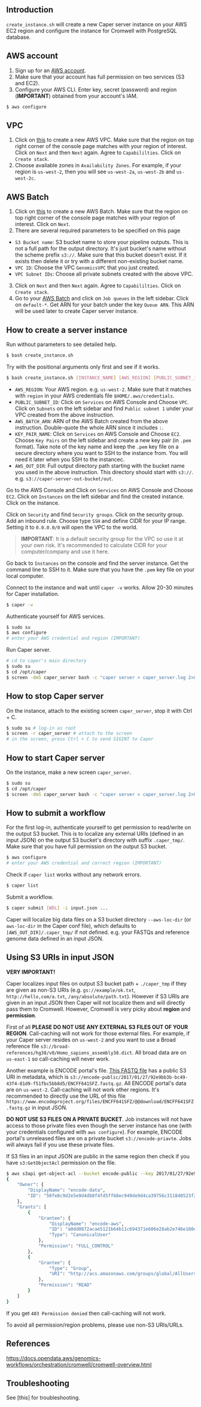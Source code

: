 ## Introduction

`create_instance.sh` will create a new Caper server instance on your AWS EC2 region and configure the instance for Cromwell with PostgreSQL database.


## AWS account

1. Sign up for an [AWS account](https://aws.amazon.com/account/).
2. Make sure that your account has full permission on two services (S3 and EC2).
3. Configure your AWS CLI. Enter key, secret (password) and region (**IMPORTANT**) obtained from your account's IAM.
```bash
$ aws configure
```

## VPC

1. Click on [this](
https://console.aws.amazon.com/cloudformation/home?#/stacks/new?stackName=GenomicsVPC&templateURL=https://aws-quickstart.s3.amazonaws.com/quickstart-aws-vpc/templates/aws-vpc.template.yaml) to create a new AWS VPC. Make sure that the region on top right corner of the console page matches with your region of interest. Click on `Next` and then `Next` again. Agree to `Capabililties`. Click on `Create stack`.
2. Choose available zones in `Availability Zones`. For example, if your region is `us-west-2`, then you will see `us-west-2a`, `us-west-2b` and  `us-west-2c`.


## AWS Batch

1. Click on [this](
https://console.aws.amazon.com/cloudformation/home?#/stacks/new?stackName=gwfcore&templateURL=https://caper-aws-genomics-workflows.s3-us-west-2.amazonaws.com/templates/gwfcore/gwfcore-root.template.yaml) to create a new AWS Batch. Make sure that the region on top right corner of the console page matches with your region of interest. Click on `Next`.
2. There are several required parameters to be specified on this page
- `S3 Bucket name`: S3 bucket name to store your pipeline outputs. This is not a full path for the output directory. It's just bucket's name without the scheme prefix `s3://`. Make sure that this bucket doesn't exist. If it exists then delete it or try with a different non-existing bucket name.
- `VPC ID`: Choose the VPC `GenomicsVPC` that you just created.
- `VPC Subnet IDs`: Choose all private subnets created with the above VPC.
3. Click on `Next` and then `Next` again. Agree to `Capabililties`. Click on `Create stack`.
4. Go to your [AWS Batch](https://console.aws.amazon.com/batch) and click on `Job queues` in the left sidebar. Click on `default-*`. Get ARN for your batch under the key `Queue ARN`. This ARN will be used later to create Caper server instance.


## How to create a server instance

Run without parameters to see detailed help.
```bash
$ bash create_instance.sh
```

Try with the positional arguments only first and see if it works.
```bash
$ bash create_instance.sh [INSTANCE_NAME] [AWS_REGION] [PUBLIC_SUBNET_ID] [AWS_BATCH_ARN] [KEY_PAIR_NAME] [AWS_OUT_DIR]
```

- `AWS_REGION`: Your AWS region. e.g. `us-west-2`. Make sure that it matches with `region` in your AWS credentials file `$HOME/.aws/credentials`.
- `PUBLIC_SUBNET_ID`: Click on `Services` on AWS Console and Choose `VPC`. Click on `Subnets` on the left sidebar and find `Public subnet 1` under your VPC created from the above instruction.
- `AWS_BATCH_ARN`: ARN of the AWS Batch created from the above instruction. Double-quote the whole ARN since it includes `:`.
- `KEY_PAIR_NAME`: Click on `Services` on AWS Console and Choose `EC2`. Choose `Key Pairs` on the left sidebar and create a new key pair (in `.pem` format). Take note of the key name and keep the `.pem` key file on a secure directory where you want to SSH to the instance from. You will need it later when you SSH to the instancec.
- `AWS_OUT_DIR`: Full output directory path starting with the bucket name you used in the above instruction. This directory should start with `s3://`. e.g. `s3://caper-server-out-bucket/out`.

Go to the AWS Console and Click on `Services` on AWS Console and Choose `EC2`. Click on `Instances` on the left sidebar and find the created instance. Click on the instance.

Click on `Security` and find `Security groups`. Click on the security group. Add an inbound rule. Choose type `SSH` and define CIDR for your IP range. Setting it to `0.0.0.0/0` will open the VPC to the world.

> **IMPORTANT**: It is a default security group for the VPC so use it at your own risk. It's recommended to calculate CIDR for your computer/company and use it here.

Go back to `Instances` on the console and find the server instance. Get the command line to SSH to it. Make sure that you have the `.pem` key file on your local computer.

Connect to the instance and wait until `caper -v` works. Allow 20-30 minutes for Caper installation.
```bash
$ caper -v
```

Authenticate yourself for AWS services.
```bash
$ sudo su
$ aws configure
# enter your AWS credential and region (IMPORTANT)
```

Run Caper server.
```bash
# cd to caper's main directory
$ sudo su
$ cd /opt/caper
$ screen -dmS caper_server bash -c "caper server > caper_server.log 2>&1"
```

## How to stop Caper server

On the instance, attach to the existing screen `caper_server`, stop it with Ctrl + C.
```bash
$ sudo su # log-in as root
$ screen -r caper_server # attach to the screen
# in the screen, press Ctrl + C to send SIGINT to Caper
```

## How to start Caper server

On the instance, make a new screen `caper_server`.
```bash
$ sudo su
$ cd /opt/caper
$ screen -dmS caper_server bash -c "caper server > caper_server.log 2>&1"
```

## How to submit a workflow

For the first log-in, authenticate yourself to get permission to read/write on the output S3 bucket. This is to localize any external URIs (defined in an input JSON) on the output S3 bucket's directory with suffix `.caper_tmp/`. Make sure that you have full permission on the output S3 bucket.
```bash
$ aws configure
# enter your AWS credential and correct region (IMPORTANT)
```

Check if `caper list` works without any network errors.
```bash
$ caper list
```

Submit a workflow.
```bash
$ caper submit [WDL] -i input.json ...
```

Caper will localize big data files on a S3 bucket directory `--aws-loc-dir` (or `aws-loc-dir` in the Caper conf file), which defaults to `[AWS_OUT_DIR]/.caper_tmp/` if not defined. e.g. your FASTQs and reference genome data defined in an input JSON.


## Using S3 URIs in input JSON

**VERY IMPORTANT!**

Caper localizes input files on output S3 bucket path + `./caper_tmp` if they are given as non-S3 URIs (e.g. `gs://example/ok.txt`, `http://hello,com/a.txt`, `/any/absolute/path.txt`). However if S3 URIs are given in an input JSON then Caper will not localize them and will directly pass them to Cromwell. However, Cromwell is very picky about **region** and **permission**.

First of all **PLEASE DO NOT USE ANY EXTERNAL S3 FILES OUT OF YOUR REGION**. Call-caching will not work for those external files. For example, if your Caper server resides on `us-west-2` and you want to use a Broad reference file `s3://broad-references/hg38/v0/Homo_sapiens_assembly38.dict`. All broad data are on `us-east-1` so call-caching will never work.

Another example is ENCODE portal's file. [This FASTQ file](`https://www.encodeproject.org/files/ENCFF641SFZ/`) has a public S3 URI in metadata, which is `s3://encode-public/2017/01/27/92e9bb3b-bc49-43f4-81d9-f51fbc5bb8d5/ENCFF641SFZ.fastq.gz`. All ENCODE portal's data are on `us-west-2`. Call-caching will not work other regions. It's recommended to directly use the URL of this file `https://www.encodeproject.org/files/ENCFF641SFZ/@@download/ENCFF641SFZ.fastq.gz` in input JSON.

**DO NOT USE S3 FILES ON A PRIVATE BUCKET**. Job instances will not have access to those private files even though the server instance has one (with your credentials configured with `aws configure`). For example, ENCODE portal's unreleased files are on a private bucket `s3://encode-priavte`. Jobs will always fail if you use these private files.

If S3 files in an input JSON are public in the same region then check if you have `s3:GetObjectAcl` permission on the file.
```bash
$ aws s3api get-object-acl --bucket encode-public --key 2017/01/27/92e9bb3b-bc49-43f4-81d9-f51fbc5bb8d5/ENCFF641SFZ.fastq.gz
{
    "Owner": {
        "DisplayName": "encode-data",
        "ID": "50fe8c9d2e5e9d4db8f4fd5ff68ec949de9d4ca39756c311840523f208e7591d"
    },
    "Grants": [
        {
            "Grantee": {
                "DisplayName": "encode-aws",
                "ID": "a0dd0872acae5121b64b11c694371e606e28ab2e746e180ec64a2f85709eb0cd",
                "Type": "CanonicalUser"
            },
            "Permission": "FULL_CONTROL"
        },
        {
            "Grantee": {
                "Type": "Group",
                "URI": "http://acs.amazonaws.com/groups/global/AllUsers"
            },
            "Permission": "READ"
        }
    ]
}
```
If you get `403 Permission denied` then call-caching will not work.

To avoid all permission/region problems, please use non-S3 URIs/URLs.


## References

https://docs.opendata.aws/genomics-workflows/orchestration/cromwell/cromwell-overview.html


## Troubleshooting

See [this] for troubleshooting.
